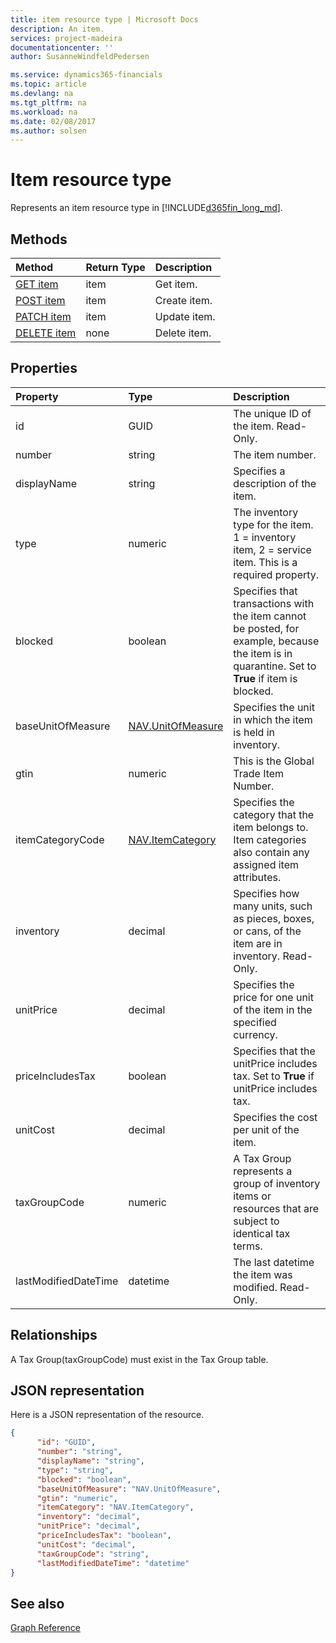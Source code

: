 ```yaml
---
title: item resource type | Microsoft Docs
description: An item.
services: project-madeira
documentationcenter: ''
author: SusanneWindfeldPedersen

ms.service: dynamics365-financials
ms.topic: article
ms.devlang: na
ms.tgt_pltfrm: na
ms.workload: na
ms.date: 02/08/2017
ms.author: solsen
---
```


# Item resource type
Represents an item resource type in [!INCLUDE[d365fin_long_md](../dynamics-nav/includes/d365fin_long_md.md)].

## Methods

| Method       | Return Type  |Description|
|:---------------|:--------|:----------|
|[GET item](../api/dynamics_get_item.md)|item|Get item.|
|[POST item](../api/dynamics_create_item.md)|item|Create item.|
|[PATCH item](../api/dynamics_update_item.md)|item|Update item.|
|[DELETE item](../api/dynamics_delete_item.md)|none|Delete item.|

## Properties
| Property	   | Type	|Description|
|:---------------|:--------|:----------|
|id|GUID|The unique ID of the item. Read-Only.|
|number|string|The item number.|
|displayName|string|Specifies a description of the item.|
|type|numeric|The inventory type for the item. 1 = inventory item, 2 = service item. This is a required property.|
|blocked|boolean|Specifies that transactions with the item cannot be posted, for example, because the item is in quarantine. Set to **True** if item is blocked.|
|baseUnitOfMeasure|[NAV.UnitOfMeasure](../api/dynamics_complex_types.md)|Specifies the unit in which the item is held in inventory.|
|gtin|numeric|This is the Global Trade Item Number.|
|itemCategoryCode|[NAV.ItemCategory](../api/dynamics_complex_types.md)|Specifies the category that the item belongs to. Item categories also contain any assigned item attributes.|
|inventory|decimal|Specifies how many units, such as pieces, boxes, or cans, of the item are in inventory. Read-Only.|
|unitPrice|decimal|Specifies the price for one unit of the item in the specified currency.|
|priceIncludesTax|boolean|Specifies that the unitPrice includes tax. Set to **True** if unitPrice includes tax.|
|unitCost|decimal|Specifies the cost per unit of the item.|
|taxGroupCode|numeric|A Tax Group represents a group of inventory items or resources that are subject to identical tax terms.|
|lastModifiedDateTime|datetime|The last datetime the item was modified. Read-Only.|  


## Relationships
A Tax Group(taxGroupCode) must exist in the Tax Group table.

## JSON representation

Here is a JSON representation of the resource.


```json
{
      "id": "GUID",
      "number": "string",
      "displayName": "string",
      "type": "string",
      "blocked": "boolean",
      "baseUnitOfMeasure": "NAV.UnitOfMeasure",
      "gtin": "numeric",
      "itemCategory": "NAV.ItemCategory",
      "inventory": "decimal",
      "unitPrice": "decimal",
      "priceIncludesTax": "boolean",
      "unitCost": "decimal",
      "taxGroupCode": "string",
      "lastModifiedDateTime": "datetime"
}

```

## See also
[Graph Reference](../api/dynamics_graph_reference.md)  

